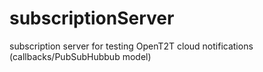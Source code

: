 # subscriptionServer
subscription server for testing OpenT2T cloud notifications (callbacks/PubSubHubbub model)
